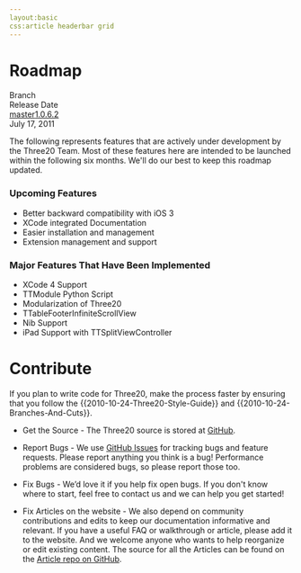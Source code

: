 ```yaml
---
layout:basic
css:article headerbar grid
---
```


<div id="content">
<div class="fixed-width" markdown="1">

Roadmap
=======

<div class="grid">
  <div class="row header-row"><div class="col-4">Branch</div><div class="col-4"></div><div class="col-4-fill-2">Release Date</div><div class="clearfix"></div></div>
  <div class="row"><a class="col-4" href="/roadmap/v1.0">master</a><a class="col-4" href="/roadmap/1.0.6.2">1.0.6.2</a><div class="col-4-fill-2">July 17, 2011</div><div class="clearfix"></div></div>
</div>

The following represents features that are actively under development by the Three20 Team. Most
of these features here are intended to be launched within the following six months. We'll do
our best to keep this roadmap updated.

### Upcoming Features ###
*   Better backward compatibility with iOS 3
*   XCode integrated Documentation
*   Easier installation and management
*   Extension management and support

### Major Features That Have Been Implemented ###
*   XCode 4 Support
*   TTModule Python Script
*   Modularization of Three20
*   TTableFooterInfiniteScrollView
*   Nib Support
*   iPad Support with TTSplitViewController

Contribute
==========

If you plan to write code for Three20, make the process faster by ensuring that you follow the
{{2010-10-24-Three20-Style-Guide}} and {{2010-10-24-Branches-And-Cuts}}.

*   Get the Source - The Three20 source is stored at [GitHub](https://github.com/facebook/three20).

*   Report Bugs - We use [GitHub Issues](https://github.com/facebook/three20/issues) for tracking
    bugs and feature requests. Please report anything you think is a bug! Performance problems
    are considered bugs, so please report those too.

*   Fix Bugs - We’d love it if you help fix open bugs. If you don't know where to start, feel
    free to contact us and we can help you get started!

*   Fix Articles on the website - We also depend on community contributions and edits to keep
    our documentation informative and relevant. If you have a useful FAQ or walkthrough or
    article, please add it to the website. And we welcome anyone who wants to help reorganize
    or edit existing content. The source for all the Articles can be found on the
    [Article repo on GitHub](https://github.com/three20/Articles).


</div> <!-- .fixed-width -->
</div> <!-- #content -->
